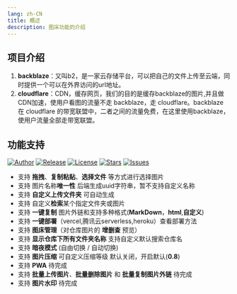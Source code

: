 ```yaml
---
lang: zh-CN
title: 概述
description: 图床功能的介绍
---
```


## 项目介绍

1. **backblaze**：又叫b2，是一家云存储平台，可以把自己的文件上传至云端，同时提供一个可以在外界访问的url地址。
2. **cloudflare**：CDN，缓存网页，我们的目的是缓存backblaze的图片,并且做CDN加速，使用户看图的流量不走 backblaze，走 cloudflare。backblaze 在 cloudflare 的带宽联盟中，二者之间的流量免费，在这里使用backblaze，使用户流量全部走带宽联盟。

## 功能支持

[![Author](https://img.shields.io/badge/author-Rr210-violet.svg)](https://github.com/Rr210)  [![Release](https://img.shields.io/github/release/Rr210/blazeB2.svg)](https://github.com/Rr210/blazeB2/releases)  [![License](https://img.shields.io/github/license/Rr210/blazeB2.svg)](https://github.com/Rr210/blazeB2/blob/master/LICENSE)  [![Stars](https://img.shields.io/github/stars/Rr210/blazeB2)](https://github.com/Rr210/blazeB2)   [![Issues](https://img.shields.io/github/issues/Rr210/blazeB2)](https://github.com/Rr210/blazeB2/issues)


- 支持 **拖拽**、**复制粘贴**、**选择文件** 等方式进行选择图片
- 支持 图片名称**唯一性** 后端生成uuid字符串，暂不支持自定义名称
- 支持 **自定义上传文件夹** 可自动生成
- 支持 自定义**检索**某个指定文件夹或图片
- 支持 **一键复制** 图片外链和支持多种格式(**MarkDown**，**html**,**自定义**)
- 支持 **一键部署**（vercel,腾讯云serverless,heroku）查看部署方法
- 支持 **图床管理**（对仓库图片的 **增删查** 预览）
- 支持 **显示仓库下所有文件夹名称** 支持自定义默认搜索仓库名
- 支持 **暗夜模式** (自由切换 / 自动切换)
- 支持 **图片压缩** 可自定义压缩等级 默认关闭，开启默认(**0.8**)
- 支持 **PWA**  待完成
- 支持 **批量上传图片**、**批量删除图片** 和 **批量复制图片外链** 待完成
- 支持 **图片水印** 待完成


<Comments />